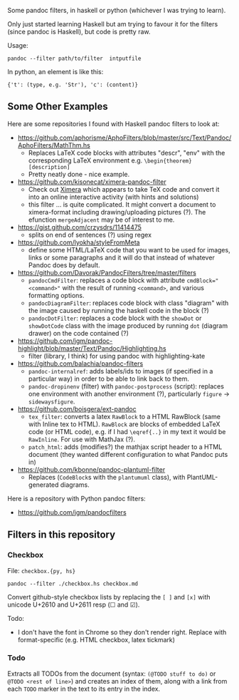 Some pandoc filters, in haskell or python (whichever I was trying to learn).

Only just started learning Haskell but am trying to favour it for the filters (since pandoc is Haskell), but code is pretty raw.

Usage:

```
pandoc --filter path/to/filter  intputfile
```

In python, an element is like this:

```
{'t': (type, e.g. 'Str'), 'c': (content)}
```

## Some Other Examples

Here are some repositories I found with Haskell pandoc filters to look at:

* https://github.com/aphorisme/AphoFilters/blob/master/src/Text/Pandoc/AphoFilters/MathThm.hs
  - Replaces LaTeX code blocks with attributes "descr", "env" with the corresponding LaTeX environment e.g. `\begin{theorem}[description]`
  - Pretty neatly done - nice example.
* https://github.com/kisonecat/ximera-pandoc-filter
  - Check out [Ximera](http://ximera.osu.edu/) which appears to take TeX code and convert it into an online interactive activity (with hints and solutions)
  - this filter ... is quite complicated. It might convert a document to ximera-format including drawing/uploading pictures (?). The efunction `mergeAdjacent` may be of interest to me.
* https://gist.github.com/crzysdrs/11414475
  - splits on end of sentences (?) using regex
* https://github.com/lyokha/styleFromMeta
  - define some HTML/LaTeX code that you want to be used for images, links or some paragraphs and it will do that instead of whatever Pandoc does by default.
* https://github.com/Davorak/PandocFilters/tree/master/filters
  - `pandocCmdFilter`: replaces a code block with attribute `cmdBlock="<command>"` with the result of running `<command>`, and various formatting options.
  - `pandocDiagramFilter`: replaces code block with class "diagram" with the image caused by running the haskell code in the block (?)
  - `pandocDotFilter`: replaces a code block with the `showDot` or `showDotCode` class with the image produced by running `dot` (diagram drawer) on the code contained (?)
* https://github.com/jgm/pandoc-highlight/blob/master/Text/Pandoc/Highlighting.hs
  - filter (library, I think) for using pandoc with highlighting-kate
* https://github.com/balachia/pandoc-filters
  - `pandoc-internalref`: adds labels/ids to images (if specified in a particular way) in order to be able to link back to them.
  - `pandoc-dropinenv` (filter) with `pandoc-postprocess` (script): replaces one environment with another environment (?), particularly `figure` -> `sidewaysfigure`.
* https://github.com/boisgera/ext-pandoc
  - `tex_filter`: converts a latex `RawBlock` to a HTML RawBlock (same with Inline tex to HTML). `RawBlock` are blocks of embedded LaTeX code (or HTML code), e.g. if I had `\eqref{..}` in my text it would be `RawInline`. For use with MathJax (?).
  - `patch_html`: adds (modifies?) the mathjax script header to a HTML document (they wanted different configuration to what Pandoc puts in)
* https://github.com/kbonne/pandoc-plantuml-filter
  - Replaces (`CodeBlock`s with the `plantumuml` class), with PlantUML-generated diagrams.

Here is a repository with Python pandoc filters:

* https://github.com/jgm/pandocfilters

## Filters in this repository

### Checkbox

File: `checkbox.{py, hs}`

```
pandoc --filter ./checkbox.hs checkbox.md
```

Convert github-style checkbox lists by replacing the `[ ]` and `[x]` with unicode U+2610 and U+2611 resp (&#x2610; and &#x2611;).

Todo:

* I don't have the font in Chrome so they don't render right. Replace with format-specific (e.g. HTML checkbox, latex tickmark)


### Todo

Extracts all TODOs from the document (syntax: `(@TODO stuff to do)` or `@TODO <rest of line>`) and creates an index of them, along with a link from each `TODO` marker in the text to its entry in the index.
